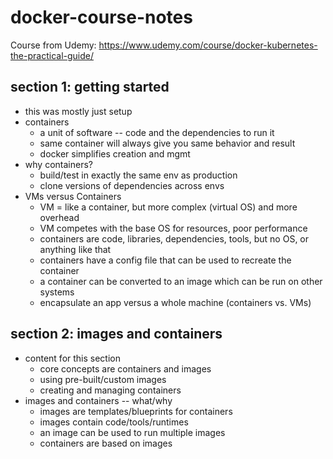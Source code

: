 # docker-course-notes
Course from Udemy:
https://www.udemy.com/course/docker-kubernetes-the-practical-guide/

## section 1: getting started
* this was mostly just setup
* containers
    * a unit of software -- code and the dependencies to run it
    * same container will always give you same behavior and result
    * docker simplifies creation and mgmt
* why containers?
    * build/test in exactly the same env as production
    * clone versions of dependencies across envs
* VMs versus Containers
    * VM = like a container, but more complex (virtual OS) and more overhead
    * VM competes with the base OS for resources, poor performance
    * containers are code, libraries, dependencies, tools, but no OS, or anything like that
    * containers have a config file that can be used to recreate the container
    * a container can be converted to an image which can be run on other systems
    * encapsulate an app versus a whole machine (containers vs. VMs)

## section 2: images and containers
* content for this section
    * core concepts are containers and images
    * using pre-built/custom images
    * creating and managing containers
* images and containers -- what/why
    * images are templates/blueprints for containers
    * images contain code/tools/runtimes
    * an image can be used to run multiple images
    * containers are based on images
    
